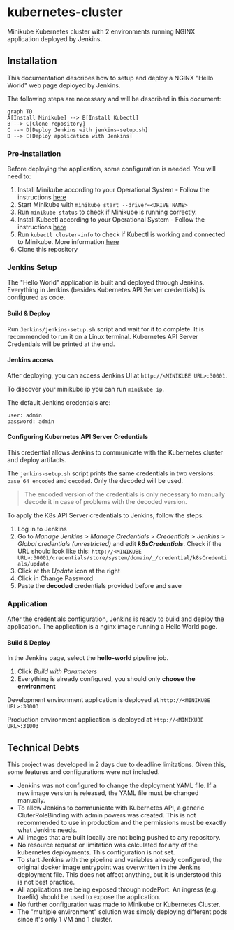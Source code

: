 # kubernetes-cluster
Minikube Kubernetes cluster with 2 environments running NGINX application deployed by Jenkins.

## Installation
This documentation describes how to setup and deploy a NGINX "Hello World" web page deployed by Jenkins.

The following steps are necessary and will be described in this document:

```mermaid
graph TD
A[Install Minikube] --> B[Install Kubectl]
B --> C[Clone repository]
C --> D[Deploy Jenkins with jenkins-setup.sh]
D --> E[Deploy application with Jenkins]
```

### Pre-installation
Before deploying the application, some configuration is needed. You will need to:

1. Install Minikube according to your Operational System - Follow the instructions [here](https://kubernetes.io/docs/tasks/tools/install-minikube/)
2. Start Minikube with `minikube start --driver=<DRIVE_NAME>`
3. Run `minikube status` to check if Minikube is running correctly.
4. Install Kubectl according to your Operational System - Follow the instructions [here](https://kubernetes.io/docs/tasks/tools/install-kubectl/)
5. Run `kubectl cluster-info` to check if Kubectl is working and connected to Minikube. More information [here](https://kubernetes.io/docs/tasks/tools/install-kubectl/#verifying-kubectl-configuration)
5. Clone this repository

### Jenkins Setup
The "Hello World" application is built and deployed through Jenkins. Everything in Jenkins (besides Kubernetes API Server credentials) is configured as code.

#### Build & Deploy
Run `Jenkins/jenkins-setup.sh` script and wait for it to complete. It is recommended to run it on a Linux terminal.
Kubernetes API Server Credentials will be printed at the end.

#### Jenkins access
After deploying, you can access Jenkins UI at `http://<MINIKUBE URL>:30001`.

To discover your minikube ip you can run `minikube ip`.

The default Jenkins credentials are:
```
user: admin
password: admin
```

#### Configuring Kubernetes API Server Credentials
This credential allows Jenkins to communicate with the Kubernetes cluster and deploy artifacts.

The `jenkins-setup.sh` script prints the same credentials in two versions: `base 64 encoded` and `decoded`. Only the decoded will be used.
> The encoded version of the credentials is only necessary to manually decode it in case of problems with the decoded version.

To apply the K8s API Server credentials to Jenkins, follow the steps:

1. Log in to Jenkins
2. Go to *Manage Jenkins > Manage Credentials > Credentials > Jenkins > Global credentials (unrestricted)* and edit ***k8sCredentials***. Check if the URL should look like this: ``http://<MINIKUBE URL>:30001/credentials/store/system/domain/_/credential/k8sCredentials/update``
3. Click at the *Update* icon at the right
4. Click in Change Password 
5. Paste the **decoded** credentials provided before and save

### Application
After the credentials configuration, Jenkins is ready to build and deploy the application.
The application is a nginx image running a Hello World page.

#### Build & Deploy
In the Jenkins page, select the **hello-world** pipeline job.

1. Click *Build with Parameters*
2. Everything is already configured, you should only **choose the environment**

Development environment application is deployed at `http://<MINIKUBE URL>:30003`

Production environment application is deployed at `http://<MINIKUBE URL>:31003`


## Technical Debts
This project was developed in 2 days due to deadline limitations. Given this, some features and configurations were not included.

- Jenkins was not configured to change the deployment YAML file. If a new image version is released, the YAML file must be changed manually.
- To allow Jenkins to communicate with Kubernetes API, a generic CluterRoleBinding with admin powers was created. This is not recommended to use in production and the permissions must be exactly what Jenkins needs.
- All images that are built locally are not being pushed to any repository.
- No resource request or limitation was calculated for any of the kubernetes deployments. This configuration is not set.
- To start Jenkins with the pipeline and variables already configured, the original docker image entrypoint was overwritten in the Jenkins deployment file. This does not affect anything, but it is understood this is not best practice.
- All applications are being exposed through nodePort. An ingress (e.g. traefik) should be used to expose the application.
- No further configuration was made to Minikube or Kubernetes Cluster.
- The "multiple environment" solution was simply deploying different pods since it's only 1 VM and 1 cluster.	
